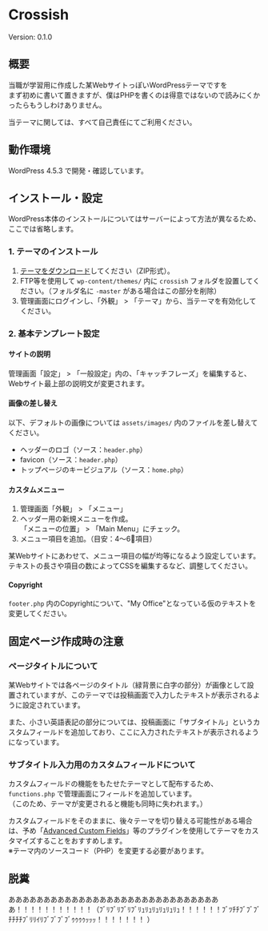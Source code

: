 # Crossish

Version: 0.1.0

## 概要

当職が学習用に作成した某WebサイトっぽいWordPressテーマですを  
まず初めに書いて置きますが、僕はPHPを書くのは得意ではないので読みにくかったらもうしわけありません。

当テーマに関しては、すべて自己責任にてご利用ください。

## 動作環境

WordPress 4.5.3 で開発・確認しています。

## インストール・設定

WordPress本体のインストールについてはサーバーによって方法が異なるため、ここでは省略します。

### 1. テーマのインストール

1. [テーマをダウンロード](https://github.com/karasawa-head/crossish/archive/master.zip)してください（ZIP形式）。
2. FTP等を使用して `wp-content/themes/` 内に `crossish` フォルダを設置してください。（フォルダ名に `-master` がある場合はこの部分を削除）
3. 管理画面にログインし、「外観」 > 「テーマ」から、当テーマを有効化してください。

### 2. 基本テンプレート設定

#### サイトの説明

管理画面「設定」 > 「一般設定」内の、「キャッチフレーズ」を編集すると、Webサイト最上部の説明文が変更されます。

#### 画像の差し替え

以下、デフォルトの画像については `assets/images/` 内のファイルを差し替えてください。

* ヘッダーのロゴ（ソース：`header.php`）
* favicon（ソース：`header.php`）
* トップページのキービジュアル（ソース：`home.php`）

#### カスタムメニュー

1. 管理画面「外観」 > 「メニュー」
2. ヘッダー用の新規メニューを作成。  
「メニューの位置」 > 「Main Menu」にチェック。
3. メニュー項目を追加。（目安：4〜6項目）

某Webサイトにあわせて、メニュー項目の幅が均等になるよう設定しています。テキストの長さや項目の数によってCSSを編集するなど、調整してください。

#### Copyright

`footer.php` 内のCopyrightについて、"My Office"となっている仮のテキストを変更してください。

## 固定ページ作成時の注意

### ページタイトルについて

某Webサイトでは各ページのタイトル（緑背景に白字の部分）が画像として設置されていますが、このテーマでは投稿画面で入力したテキストが表示されるように設定されています。

また、小さい英語表記の部分については、投稿画面に「サブタイトル」というカスタムフィールドを追加しており、ここに入力されたテキストが表示されるようになっています。

### サブタイトル入力用のカスタムフィールドについて

カスタムフィールドの機能をもたせたテーマとして配布するため、 `functions.php` で管理画面にフィールドを追加しています。  
（このため、テーマが変更されると機能も同時に失われます。）

カスタムフィールドをそのままに、後々テーマを切り替える可能性がある場合は、予め「[Advanced Custom Fields](https://ja.wordpress.org/plugins/advanced-custom-fields/)」等のプラグインを使用してテーマをカスタマイズすることをおすすめします。  
※テーマ内のソースコード（PHP）を変更する必要があります。

## 脱糞

あああああああああああああああああああああああああああああああ！！！！！！！！！！！（ﾌﾞﾘﾌﾞﾘﾌﾞﾘﾌﾞﾘｭﾘｭﾘｭﾘｭﾘｭﾘｭ！！！！！！ﾌﾞﾂﾁﾁﾌﾞﾌﾞﾌﾞﾁﾁﾁﾁﾌﾞﾘﾘｲﾘﾌﾞﾌﾞﾌﾞﾌﾞｩｩｩｩｯｯｯ！！！！！！！ ）
